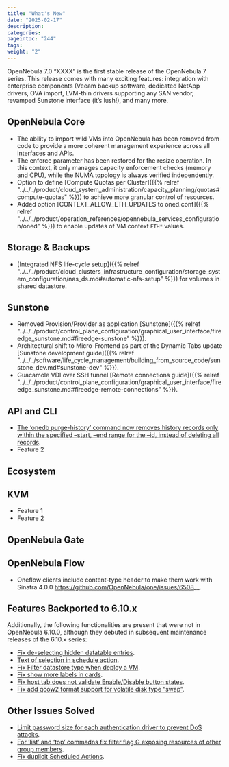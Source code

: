 ```yaml
---
title: "What's New"
date: "2025-02-17"
description:
categories:
pageintoc: "244"
tags:
weight: "2"
---
```


<a id="whats-new"></a>

<!--# What’s New in 7.0 -->

OpenNebula 7.0 “XXXX” is the first stable release of the OpenNebula 7 series. This release comes with many exciting features: integration with enterprise components (Veeam backup software, dedicated NetApp drivers, OVA import, LVM-thin drivers supporting any SAN vendor, revamped Sunstone interface (it’s lush!), and many more.

## OpenNebula Core

- The ability to import wild VMs into OpenNebula has been removed from code to provide a more coherent management experience across all interfaces and APIs.
- The enforce parameter has been restored for the resize operation. In this context, it only manages capacity enforcement checks (memory and CPU), while the NUMA topology is always verified independently.
- Option to define [Compute Quotas per Cluster]({{% relref "../../../product/cloud_system_administration/capacity_planning/quotas#compute-quotas" %}}) to achieve more granular control of resources.
- Added option [CONTEXT_ALLOW_ETH_UPDATES to oned.conf]({{% relref "../../../product/operation_references/opennebula_services_configuration/oned" %}}) to enable updates of VM context `ETH*` values.

## Storage & Backups

- [Integrated NFS life-cycle setup]({{% relref "../../../product/cloud_clusters_infrastructure_configuration/storage_system_configuration/nas_ds.md#automatic-nfs-setup" %}}) for volumes in shared datastore.

## Sunstone

- Removed Provision/Provider as application [Sunstone]({{% relref "../../../product/control_plane_configuration/graphical_user_interface/fireedge_sunstone.md#fireedge-sunstone" %}}).
- Architectural shift to Micro-Frontend as part of the Dynamic Tabs update [Sunstone development guide]({{% relref "../../../software/life_cycle_management/building_from_source_code/sunstone_dev.md#sunstone-dev" %}}).
- Guacamole VDI over SSH tunnel [Remote connections guide]({{% relref "../../../product/control_plane_configuration/graphical_user_interface/fireedge_sunstone.md#fireedge-remote-connections" %}}).

## API and CLI

- [The ‘onedb purge-history’ command now removes history records only within the specified –start, –end range for the –id, instead of deleting all records](https://github.com/OpenNebula/one/issues/6699).
- Feature 2

## Ecosystem

<!-- - [OVA import]({{ "../../marketplace/ova_management/import_ova#import-ova" }}), a new CLI command, oneswap, allows to ingest VMs in OVA format that can be exported directly from VMware vCenter. Stay tuned for Sunstone support! -->

## KVM

- Feature 1
- Feature 2

## OpenNebula Gate

## OpenNebula Flow

- Oneflow clients include content-type header to make them work with Sinatra 4.0.0 <https://github.com/OpenNebula/one/issues/6508>_\_.

## Features Backported to 6.10.x

Additionally, the following functionalities are present that were not in OpenNebula 6.10.0, although they debuted in subsequent maintenance releases of the 6.10.x series:

- [Fix de-selecting hidden datatable entries](https://github.com/OpenNebula/one/issues/6781).
- [Text of selection in schedule action](https://github.com/OpenNebula/one/issues/6410).
- [Fix Filter datastore type when deploy a VM](https://github.com/OpenNebula/one/issues/6927).
- [Fix show more labels in cards](https://github.com/OpenNebula/one/issues/6643).
- [Fix host tab does not validate Enable/Disable button states](https://github.com/OpenNebula/one/issues/6792).
- [Fix add qcow2 format support for volatile disk type “swap”](https://github.com/OpenNebula/one/issues/6622).

## Other Issues Solved

- [Limit password size for each authentication driver to prevent DoS attacks](https://github.com/OpenNebula/one/issues/6892).
- [For ‘list’ and ‘top’ commadns fix filter flag G exposing resources of other group members](https://github.com/OpenNebula/one/issues/6952).
- [Fix duplicit Scheduled Actions](https://github.com/OpenNebula/one/issues/6996).
